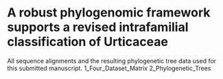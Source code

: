 # A robust phylogenomic framework supports a revised intrafamilial classification of Urticaceae
All sequence alignments and the resulting phylogenetic tree data used for this submitted manuscript.
1_Four_Dataset_Matrix
2_Phylogenetic_Trees

